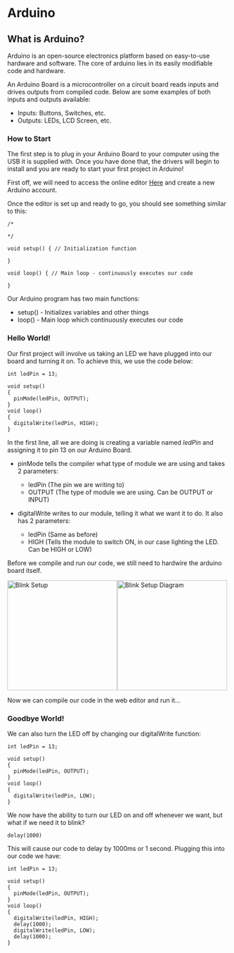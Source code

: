 # Arduino
## What is Arduino?

Arduino is an open-source electronics platform based on easy-to-use hardware and software. The core of arduino lies in its easily modifiable code and hardware.

An Arduino Board is a microcontroller on a circuit board reads inputs and drives outputs from compiled code. Below are some examples of both inputs and outputs available:
  * Inputs: Buttons, Switches, etc.
  * Outputs: LEDs, LCD Screen, etc.

### How to Start
The first step is to plug in your Arduino Board to your computer using the USB it is supplied with. Once you have done that, the drivers will begin to install and you are ready to start your first project in Arduino!

First off, we will need to access the online editor [Here](https://create.arduino.cc/editor/) and create a new Arduino account.

Once the editor is set up and ready to go, you should see something similar to this:
```
/*

*/

void setup() { // Initialization function
    
}

void loop() { // Main loop - continuously executes our code
    
}
```
Our Arduino program has two main functions:
  * setup() - Initializes variables and other things
  * loop() - Main loop which continuously executes our code
  
### Hello World!
Our first project will involve us taking an LED we have plugged into our board and turning it on. To achieve this, we use the code below:
```
int ledPin = 13;

void setup()
{
  pinMode(ledPin, OUTPUT);
}
void loop()
{
  digitalWrite(ledPin, HIGH);
}
```
In the first line, all we are doing is creating a variable named *ledPin* and assigning it to pin 13 on our Arduino Board.

* pinMode tells the compiler what type of module we are using and takes 2 parameters:
  * ledPin (The pin we are writing to)
  * OUTPUT (The type of module we are using. Can be OUTPUT or INPUT)
  
* digitalWrite writes to our module, telling it what we want it to do. It also has 2 parameters:
  * ledPin (Same as before)
  * HIGH (Tells the module to switch ON, in our case lighting the LED. Can be HIGH or LOW)

Before we compile and run our code, we still need to hardwire the arduino board itself.

<img src="https://www.arduino.cc/en/uploads/Tutorial/ExampleCircuit_bb.png" alt="Blink Setup" width="250" /><img src="https://www.arduino.cc/en/uploads/Tutorial/ExampleCircuit_sch.png" alt="Blink Setup Diagram" width="250"/>

Now we can compile our code in the web editor and run it...

### Goodbye World!
We can also turn the LED off by changing our digitalWrite function:
```
int ledPin = 13;

void setup()
{
  pinMode(ledPin, OUTPUT);
}
void loop()
{
  digitalWrite(ledPin, LOW);
}
```
We now have the ability to turn our LED on and off whenever we want, but what if we need it to blink?

`delay(1000)`

This will cause our code to delay by 1000ms or 1 second. Plugging this into our code we have:
```
int ledPin = 13;

void setup()
{
  pinMode(ledPin, OUTPUT);
}
void loop()
{
  digitalWrite(ledPin, HIGH);
  delay(1000);
  digitalWrite(ledPin, LOW);
  delay(1000);
}
```
